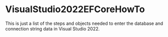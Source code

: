 # VisualStudio2022EFCoreHowTo

This is just a list of the steps and objects needed to enter the database and connection string data in Visual Studio 2022.
